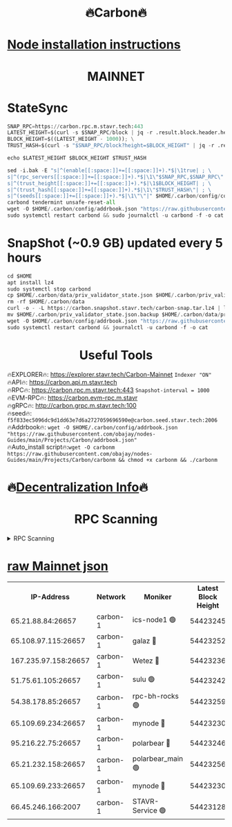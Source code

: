 <h1 align="center"> 🔥Carbon🔥</h1>

[Node installation instructions](https://github.com/obajay/nodes-Guides/tree/main/Projects/Carbon)
=
<h1 align="center"> MAINNET</h1>

# StateSync
```python
SNAP_RPC=https://carbon.rpc.m.stavr.tech:443
LATEST_HEIGHT=$(curl -s $SNAP_RPC/block | jq -r .result.block.header.height); \
BLOCK_HEIGHT=$((LATEST_HEIGHT - 1000)); \
TRUST_HASH=$(curl -s "$SNAP_RPC/block?height=$BLOCK_HEIGHT" | jq -r .result.block_id.hash)

echo $LATEST_HEIGHT $BLOCK_HEIGHT $TRUST_HASH

sed -i.bak -E "s|^(enable[[:space:]]+=[[:space:]]+).*$|\1true| ; \
s|^(rpc_servers[[:space:]]+=[[:space:]]+).*$|\1\"$SNAP_RPC,$SNAP_RPC\"| ; \
s|^(trust_height[[:space:]]+=[[:space:]]+).*$|\1$BLOCK_HEIGHT| ; \
s|^(trust_hash[[:space:]]+=[[:space:]]+).*$|\1\"$TRUST_HASH\"| ; \
s|^(seeds[[:space:]]+=[[:space:]]+).*$|\1\"\"|" $HOME/.carbon/config/config.toml
carbond tendermint unsafe-reset-all
wget -O $HOME/.carbon/config/addrbook.json "https://raw.githubusercontent.com/obajay/nodes-Guides/main/Projects/Carbon/addrbook.json"
sudo systemctl restart carbond && sudo journalctl -u carbond -f -o cat
```
# SnapShot (~0.9 GB) updated every 5 hours
```python
cd $HOME
apt install lz4
sudo systemctl stop carbond
cp $HOME/.carbon/data/priv_validator_state.json $HOME/.carbon/priv_validator_state.json.backup
rm -rf $HOME/.carbon/data
curl -o - -L https://carbon.snapshot.stavr.tech/carbon-snap.tar.lz4 | lz4 -c -d - | tar -x -C $HOME/.carbon --strip-components 2
mv $HOME/.carbon/priv_validator_state.json.backup $HOME/.carbon/data/priv_validator_state.json
wget -O $HOME/.carbon/config/addrbook.json "https://raw.githubusercontent.com/obajay/nodes-Guides/main/Projects/Carbon/addrbook.json"
sudo systemctl restart carbond && journalctl -u carbond -f -o cat
```

 <h1 align="center"> Useful Tools</h1>

🔥EXPLORER🔥:     https://explorer.stavr.tech/Carbon-Mainnet        `Indexer "ON"` \
🔥API🔥:          https://carbon.api.m.stavr.tech \
🔥RPC🔥:          https://carbon.rpc.m.stavr.tech:443              `Snapshot-interval = 1000` \
🔥EVM-RPC🔥:      https://carbon.evm-rpc.m.stavr \
🔥gRPC🔥:         http://carbon.grpc.m.stavr.tech:100 \
🔥seed🔥:      `f5f833ec5096dc9d1dd63e7d6a2727059696590e@carbon.seed.stavr.tech:2006` \
🔥Addrbook🔥:  `wget -O $HOME/.carbon/config/addrbook.json "https://raw.githubusercontent.com/obajay/nodes-Guides/main/Projects/Carbon/addrbook.json"` \
🔥Auto_install script🔥:`wget -O carbonm https://raw.githubusercontent.com/obajay/nodes-Guides/main/Projects/Carbon/carbonm && chmod +x carbonm && ./carbonm`

🔥[Decentralization Info](https://github.com/obajay/StateSync-snapshots/tree/main/Projects/Carbon/Decentralization)🔥
=
<h1 align="center"> RPC Scanning</h1>

<details>
<summary>RPC Scanning</summary>

<h2 align="center"> We scan nodes in real time every 4 hours. And we provide the final result of RPC endpoints.
We cannot influence the operation of these nodes in any way. </h2>


```python
If Voting Power is higher than 0 --> then the Node is a validator of the network and may be subject to attack and be a potential threat to the chain.
```
```python
We marked such validators with a red symbol
```

</details>

[raw Mainnet json](https://rpc-check.carbonm.stavr.tech/carbonm/rpc-carbonm-result.json)
=


<table><tr><th>IP-Address</th><th>Network</th><th>Moniker</th><th>Latest Block Height</th><th>Earliest Block Height</th><th>Catching Up</th><th>Tx Index</th><th>Voting Power</th><th>Scan Time</th></tr><tr><td>65.21.88.84:26657</td><td>carbon-1</td><td>ics-node1 🟢</td><td>54423245</td><td>21164241</td><td>False</td><td>off</td><td>0</td><td>2024-03-03T16:51:20.857429293UTC</td></tr><tr><td>65.108.97.115:26657</td><td>carbon-1</td><td>galaz 🔴</td><td>54423252</td><td>47374001</td><td>False</td><td>on</td><td>10463397952</td><td>2024-03-03T16:51:33.431900011UTC</td></tr><tr><td>167.235.97.158:26657</td><td>carbon-1</td><td>Wetez 🔴</td><td>54423236</td><td>48067570</td><td>False</td><td>on</td><td>1358832841</td><td>2024-03-03T16:51:01.087498499UTC</td></tr><tr><td>51.75.61.105:26657</td><td>carbon-1</td><td>sulu 🟢</td><td>54423242</td><td>48742001</td><td>False</td><td>off</td><td>0</td><td>2024-03-03T16:51:12.097008574UTC</td></tr><tr><td>54.38.178.85:26657</td><td>carbon-1</td><td>rpc-bh-rocks 🟢</td><td>54423259</td><td>53130001</td><td>False</td><td>on</td><td>0</td><td>2024-03-03T16:51:48.325633498UTC</td></tr><tr><td>65.109.69.234:26657</td><td>carbon-1</td><td>mynode 🔴</td><td>54423230</td><td>53160001</td><td>False</td><td>off</td><td>12984505716</td><td>2024-03-03T16:50:44.354692424UTC</td></tr><tr><td>95.216.22.75:26657</td><td>carbon-1</td><td>polarbear 🔴</td><td>54423246</td><td>54283001</td><td>False</td><td>on</td><td>10232961467</td><td>2024-03-03T16:51:18.492184155UTC</td></tr><tr><td>65.21.232.158:26657</td><td>carbon-1</td><td>polarbear_main 🟢</td><td>54423256</td><td>54286001</td><td>False</td><td>off</td><td>0</td><td>2024-03-03T16:51:41.912415033UTC</td></tr><tr><td>65.109.69.233:26657</td><td>carbon-1</td><td>mynode 🔴</td><td>54423230</td><td>54380001</td><td>False</td><td>off</td><td>9291330239</td><td>2024-03-03T16:50:44.018135397UTC</td></tr><tr><td>66.45.246.166:2007</td><td>carbon-1</td><td>STAVR-Service 🟢</td><td>54423128</td><td>54417001</td><td>False</td><td>on</td><td>0</td><td>2024-03-03T16:51:09.747156446UTC</td></tr></table>

